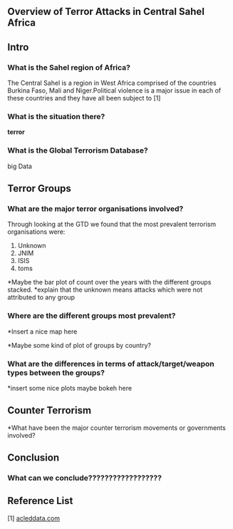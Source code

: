 <h2> Overview of Terror Attacks in Central Sahel Africa </h2>

## Intro

### What is the Sahel region of Africa?
The Central Sahel is a region in West Africa comprised of the countries Burkina Faso, Mali and Niger.Political violence is a major issue in each of these countries and they have all been subject to [1] 

### What is the situation there?
**terror**

### What is the Global Terrorism Database?
big Data



## Terror Groups

### What are the major terror organisations involved?
Through looking at the GTD we found that the most prevalent terrorism organisations were:

1. Unknown
2. JNIM
3. ISIS
4. toms

*Maybe the bar plot of count over the years with the different groups stacked.
*explain that the unknown means attacks which were not attributed to any group



### Where are the different groups most prevalent?
*Insert a nice map here
<object type="text/html" data="{{ site.baseurl }}/MapPlot2.html"  width="1200" height="300" style="border: none; padding: 0; width:100%; height:40%"></object>

*Maybe some kind of plot of groups by country?



### What are the differences in terms of attack/target/weapon types between the groups?
*insert some nice plots maybe bokeh here 

## Counter Terrorism
*What have been the major counter terrorism movements or governments involved?

## Conclusion

### What can we conclude??????????????????



## Reference List
[1] <a href="https://acleddata.com/conflict-watchlist-2024/sahel/" target="_blank">acleddata.com</a>
